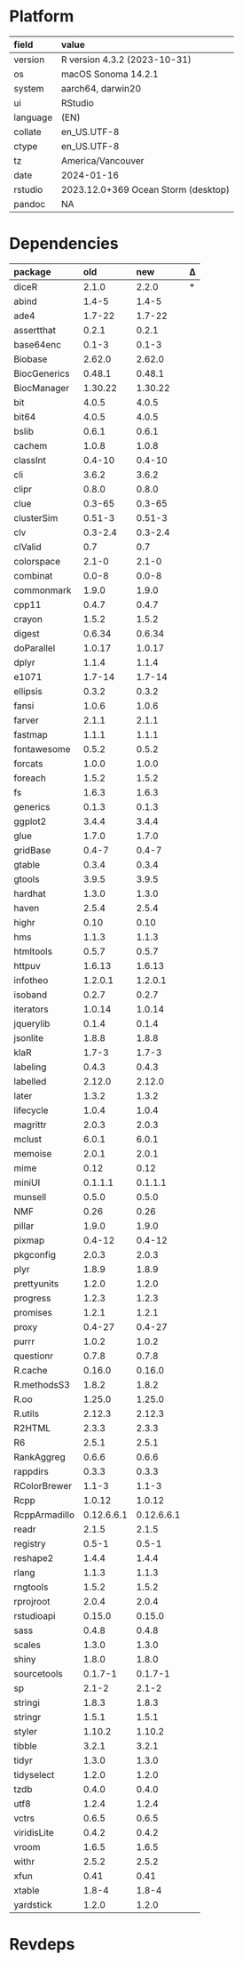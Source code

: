 # Platform

|field    |value                               |
|:--------|:-----------------------------------|
|version  |R version 4.3.2 (2023-10-31)        |
|os       |macOS Sonoma 14.2.1                 |
|system   |aarch64, darwin20                   |
|ui       |RStudio                             |
|language |(EN)                                |
|collate  |en_US.UTF-8                         |
|ctype    |en_US.UTF-8                         |
|tz       |America/Vancouver                   |
|date     |2024-01-16                          |
|rstudio  |2023.12.0+369 Ocean Storm (desktop) |
|pandoc   |NA                                  |

# Dependencies

|package       |old        |new        |Δ  |
|:-------------|:----------|:----------|:--|
|diceR         |2.1.0      |2.2.0      |*  |
|abind         |1.4-5      |1.4-5      |   |
|ade4          |1.7-22     |1.7-22     |   |
|assertthat    |0.2.1      |0.2.1      |   |
|base64enc     |0.1-3      |0.1-3      |   |
|Biobase       |2.62.0     |2.62.0     |   |
|BiocGenerics  |0.48.1     |0.48.1     |   |
|BiocManager   |1.30.22    |1.30.22    |   |
|bit           |4.0.5      |4.0.5      |   |
|bit64         |4.0.5      |4.0.5      |   |
|bslib         |0.6.1      |0.6.1      |   |
|cachem        |1.0.8      |1.0.8      |   |
|classInt      |0.4-10     |0.4-10     |   |
|cli           |3.6.2      |3.6.2      |   |
|clipr         |0.8.0      |0.8.0      |   |
|clue          |0.3-65     |0.3-65     |   |
|clusterSim    |0.51-3     |0.51-3     |   |
|clv           |0.3-2.4    |0.3-2.4    |   |
|clValid       |0.7        |0.7        |   |
|colorspace    |2.1-0      |2.1-0      |   |
|combinat      |0.0-8      |0.0-8      |   |
|commonmark    |1.9.0      |1.9.0      |   |
|cpp11         |0.4.7      |0.4.7      |   |
|crayon        |1.5.2      |1.5.2      |   |
|digest        |0.6.34     |0.6.34     |   |
|doParallel    |1.0.17     |1.0.17     |   |
|dplyr         |1.1.4      |1.1.4      |   |
|e1071         |1.7-14     |1.7-14     |   |
|ellipsis      |0.3.2      |0.3.2      |   |
|fansi         |1.0.6      |1.0.6      |   |
|farver        |2.1.1      |2.1.1      |   |
|fastmap       |1.1.1      |1.1.1      |   |
|fontawesome   |0.5.2      |0.5.2      |   |
|forcats       |1.0.0      |1.0.0      |   |
|foreach       |1.5.2      |1.5.2      |   |
|fs            |1.6.3      |1.6.3      |   |
|generics      |0.1.3      |0.1.3      |   |
|ggplot2       |3.4.4      |3.4.4      |   |
|glue          |1.7.0      |1.7.0      |   |
|gridBase      |0.4-7      |0.4-7      |   |
|gtable        |0.3.4      |0.3.4      |   |
|gtools        |3.9.5      |3.9.5      |   |
|hardhat       |1.3.0      |1.3.0      |   |
|haven         |2.5.4      |2.5.4      |   |
|highr         |0.10       |0.10       |   |
|hms           |1.1.3      |1.1.3      |   |
|htmltools     |0.5.7      |0.5.7      |   |
|httpuv        |1.6.13     |1.6.13     |   |
|infotheo      |1.2.0.1    |1.2.0.1    |   |
|isoband       |0.2.7      |0.2.7      |   |
|iterators     |1.0.14     |1.0.14     |   |
|jquerylib     |0.1.4      |0.1.4      |   |
|jsonlite      |1.8.8      |1.8.8      |   |
|klaR          |1.7-3      |1.7-3      |   |
|labeling      |0.4.3      |0.4.3      |   |
|labelled      |2.12.0     |2.12.0     |   |
|later         |1.3.2      |1.3.2      |   |
|lifecycle     |1.0.4      |1.0.4      |   |
|magrittr      |2.0.3      |2.0.3      |   |
|mclust        |6.0.1      |6.0.1      |   |
|memoise       |2.0.1      |2.0.1      |   |
|mime          |0.12       |0.12       |   |
|miniUI        |0.1.1.1    |0.1.1.1    |   |
|munsell       |0.5.0      |0.5.0      |   |
|NMF           |0.26       |0.26       |   |
|pillar        |1.9.0      |1.9.0      |   |
|pixmap        |0.4-12     |0.4-12     |   |
|pkgconfig     |2.0.3      |2.0.3      |   |
|plyr          |1.8.9      |1.8.9      |   |
|prettyunits   |1.2.0      |1.2.0      |   |
|progress      |1.2.3      |1.2.3      |   |
|promises      |1.2.1      |1.2.1      |   |
|proxy         |0.4-27     |0.4-27     |   |
|purrr         |1.0.2      |1.0.2      |   |
|questionr     |0.7.8      |0.7.8      |   |
|R.cache       |0.16.0     |0.16.0     |   |
|R.methodsS3   |1.8.2      |1.8.2      |   |
|R.oo          |1.25.0     |1.25.0     |   |
|R.utils       |2.12.3     |2.12.3     |   |
|R2HTML        |2.3.3      |2.3.3      |   |
|R6            |2.5.1      |2.5.1      |   |
|RankAggreg    |0.6.6      |0.6.6      |   |
|rappdirs      |0.3.3      |0.3.3      |   |
|RColorBrewer  |1.1-3      |1.1-3      |   |
|Rcpp          |1.0.12     |1.0.12     |   |
|RcppArmadillo |0.12.6.6.1 |0.12.6.6.1 |   |
|readr         |2.1.5      |2.1.5      |   |
|registry      |0.5-1      |0.5-1      |   |
|reshape2      |1.4.4      |1.4.4      |   |
|rlang         |1.1.3      |1.1.3      |   |
|rngtools      |1.5.2      |1.5.2      |   |
|rprojroot     |2.0.4      |2.0.4      |   |
|rstudioapi    |0.15.0     |0.15.0     |   |
|sass          |0.4.8      |0.4.8      |   |
|scales        |1.3.0      |1.3.0      |   |
|shiny         |1.8.0      |1.8.0      |   |
|sourcetools   |0.1.7-1    |0.1.7-1    |   |
|sp            |2.1-2      |2.1-2      |   |
|stringi       |1.8.3      |1.8.3      |   |
|stringr       |1.5.1      |1.5.1      |   |
|styler        |1.10.2     |1.10.2     |   |
|tibble        |3.2.1      |3.2.1      |   |
|tidyr         |1.3.0      |1.3.0      |   |
|tidyselect    |1.2.0      |1.2.0      |   |
|tzdb          |0.4.0      |0.4.0      |   |
|utf8          |1.2.4      |1.2.4      |   |
|vctrs         |0.6.5      |0.6.5      |   |
|viridisLite   |0.4.2      |0.4.2      |   |
|vroom         |1.6.5      |1.6.5      |   |
|withr         |2.5.2      |2.5.2      |   |
|xfun          |0.41       |0.41       |   |
|xtable        |1.8-4      |1.8-4      |   |
|yardstick     |1.2.0      |1.2.0      |   |

# Revdeps

